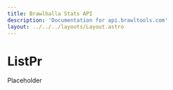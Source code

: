 ```yaml
---
title: Brawlhalla Stats API
description: 'Documentation for api.brawltools.com'
layout: ../../../layouts/Layout.astro
---
```


# ListPr

Placeholder